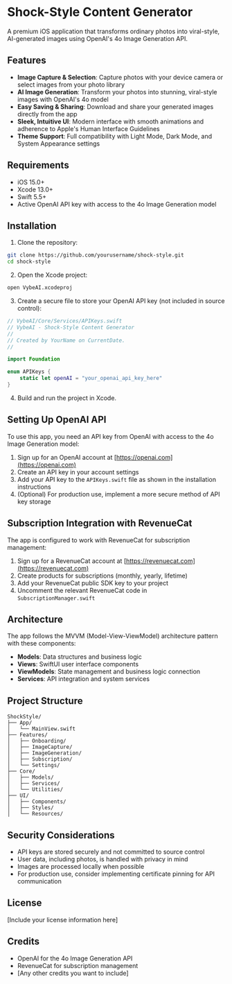 # Shock-Style Content Generator

A premium iOS application that transforms ordinary photos into viral-style, AI-generated images using OpenAI's 4o Image Generation API.

## Features

- **Image Capture & Selection**: Capture photos with your device camera or select images from your photo library
- **AI Image Generation**: Transform your photos into stunning, viral-style images with OpenAI's 4o model
- **Easy Saving & Sharing**: Download and share your generated images directly from the app
- **Sleek, Intuitive UI**: Modern interface with smooth animations and adherence to Apple's Human Interface Guidelines
- **Theme Support**: Full compatibility with Light Mode, Dark Mode, and System Appearance settings

## Requirements

- iOS 15.0+
- Xcode 13.0+
- Swift 5.5+
- Active OpenAI API key with access to the 4o Image Generation model

## Installation

1. Clone the repository:
```bash
git clone https://github.com/yourusername/shock-style.git
cd shock-style
```

2. Open the Xcode project:
```bash
open VybeAI.xcodeproj
```

3. Create a secure file to store your OpenAI API key (not included in source control):
```swift
// VybeAI/Core/Services/APIKeys.swift
// VybeAI - Shock-Style Content Generator
//
// Created by YourName on CurrentDate.
//

import Foundation

enum APIKeys {
    static let openAI = "your_openai_api_key_here"
}
```

4. Build and run the project in Xcode.

## Setting Up OpenAI API

To use this app, you need an API key from OpenAI with access to the 4o Image Generation model:

1. Sign up for an OpenAI account at [https://openai.com](https://openai.com)
2. Create an API key in your account settings
3. Add your API key to the `APIKeys.swift` file as shown in the installation instructions
4. (Optional) For production use, implement a more secure method of API key storage

## Subscription Integration with RevenueCat

The app is configured to work with RevenueCat for subscription management:

1. Sign up for a RevenueCat account at [https://revenuecat.com](https://revenuecat.com)
2. Create products for subscriptions (monthly, yearly, lifetime)
3. Add your RevenueCat public SDK key to your project
4. Uncomment the relevant RevenueCat code in `SubscriptionManager.swift`

## Architecture

The app follows the MVVM (Model-View-ViewModel) architecture pattern with these components:

- **Models**: Data structures and business logic
- **Views**: SwiftUI user interface components
- **ViewModels**: State management and business logic connection
- **Services**: API integration and system services

## Project Structure

```
ShockStyle/
├── App/
│   └── MainView.swift
├── Features/
│   ├── Onboarding/
│   ├── ImageCapture/
│   ├── ImageGeneration/
│   ├── Subscription/
│   └── Settings/
├── Core/
│   ├── Models/
│   ├── Services/
│   └── Utilities/
├── UI/
│   ├── Components/
│   ├── Styles/
│   └── Resources/
```

## Security Considerations

- API keys are stored securely and not committed to source control
- User data, including photos, is handled with privacy in mind
- Images are processed locally when possible
- For production use, consider implementing certificate pinning for API communication

## License

[Include your license information here]

## Credits

- OpenAI for the 4o Image Generation API
- RevenueCat for subscription management
- [Any other credits you want to include] 